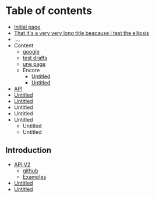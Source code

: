 # Table of contents

* [Initial page](README.md)
* [That it's a very very long title beacause i test the ellipsis](welcome-to-the-home-page-of-my-docs.md)
* ....
* Content
  * [google](https://google.com)
  * [test drafts](untitled-1/test-drafts.md)
  * [une page](untitled-1/untitled-1-1.md)
  * Encore
    * [Untitled](untitled-1/untitled-6/untitled-3.md)
    * [Untitled](untitled-1/untitled-6/untitled-5.md)
* [API](api.md)
* [Untitled](untitled-2.md)
* [Untitled](untitled-2-1.md)
* Untitled
* Untitled
* Untitled
  * Untitled
  * Untitled

## Introduction

* [API V2](introduction/apiv2context/README.md)
  * [github](https://github.com/GitbookIO/gitbook-new)
  * [Examples](https://github.com/GitbookIO/gitbook-new/pull/1923/files)
* [Untitled](introduction/untitled-1.md)
* [Untitled](introduction/untitled.md)

